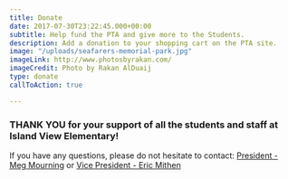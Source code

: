 ```yaml
---
title: Donate
date: 2017-07-30T23:22:45.000+00:00
subtitle: Help fund the PTA and give more to the Students.
description: Add a donation to your shopping cart on the PTA site.
image: "/uploads/seafarers-memorial-park.jpg"
imageLink: http://www.photosbyrakan.com/
imageCredit: Photo by Rakan AlDuaij
type: donate
callToAction: true

---
```

### **THANK YOU** for your support of all the students and staff at Island View Elementary!

If you have any questions, please do not hesitate to contact: [President - Meg Mourning](mailto:president@islandviewpta.org) or [Vice President - Eric Mithen](mailto:vicepresident@islandviewpta.org)